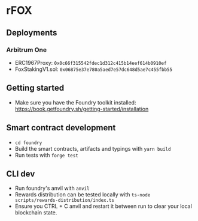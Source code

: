 # rFOX

## Deployments

### Arbitrum One

- ERC1967Proxy: `0x0c66f315542fdec1d312c415b14eef614b0910ef`
- FoxStakingV1.sol: `0x06875e37e780a5aed7e57dc648d5ae7c455fbb55`

## Getting started

- Make sure you have the Foundry toolkit installed: https://book.getfoundry.sh/getting-started/installation

## Smart contract development

- `cd foundry`
- Build the smart contracts, artifacts and typings with `yarn build`
- Run tests with `forge test`

## CLI dev

- Run foundry's anvil with `anvil`
- Rewards distribution can be tested locally with `ts-node scripts/rewards-distribution/index.ts`
- Ensure you CTRL + C anvil and restart it between run to clear your local blockchain state.

